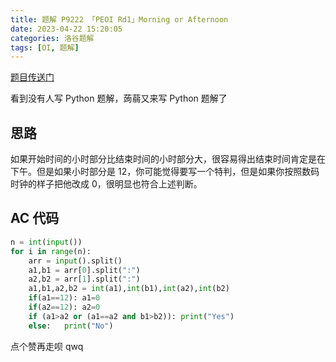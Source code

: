 ```yaml
---
title: 题解 P9222 「PEOI Rd1」Morning or Afternoon
date: 2023-04-22 15:20:05
categories: 洛谷题解
tags: [OI, 题解]
---
```

[题目传送门](https://www.luogu.com.cn/problem/P9222)

看到没有人写 Python 题解，蒟蒻又来写 Python 题解了

## 思路

如果开始时间的小时部分比结束时间的小时部分大，很容易得出结束时间肯定是在下午。但是如果小时部分是 $12$，你可能觉得要写一个特判，但是如果你按照数码时钟的样子把他改成 $0$，很明显也符合上述判断。

## AC 代码

```python
n = int(input())
for i in range(n):
    arr = input().split()
    a1,b1 = arr[0].split(":")
    a2,b2 = arr[1].split(":")
    a1,b1,a2,b2 = int(a1),int(b1),int(a2),int(b2)
    if(a1==12): a1=0
    if(a2==12): a2=0
    if (a1>a2 or (a1==a2 and b1>b2)): print("Yes")
    else:   print("No")
```

点个赞再走呗 qwq